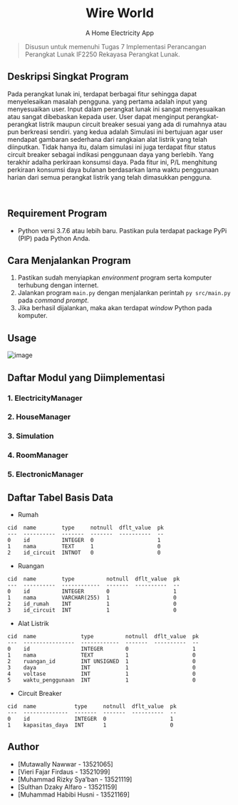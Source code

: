 <div align="center">
  <h1 align="center">Wire World</h1>

  <p align="center">
    A Home Electricity App
    <br />
  </p>
</div>

> Disusun untuk memenuhi Tugas 7 Implementasi Perancangan Perangkat Lunak IF2250 Rekayasa Perangkat Lunak.


## Deskripsi Singkat Program
Pada perangkat lunak ini, terdapat berbagai fitur sehingga dapat menyelesaikan masalah pengguna. yang pertama adalah input yang menyesuaikan user. Input dalam perangkat lunak ini sangat menyesuaikan atau sangat dibebaskan kepada user. User dapat menginput perangkat-perangkat listrik maupun circuit breaker sesuai yang ada di rumahnya atau pun berkreasi sendiri. yang kedua adalah Simulasi ini bertujuan agar user mendapat gambaran sederhana dari rangkaian alat listrik yang telah diinputkan. Tidak hanya itu, dalam simulasi ini juga terdapat fitur status circuit breaker sebagai indikasi penggunaan daya yang berlebih. Yang terakhir adalha perkiraan konsumsi daya. Pada fitur ini, P/L menghitung perkiraan konsumsi daya bulanan berdasarkan lama waktu penggunaan harian dari semua perangkat listrik yang telah dimasukkan pengguna.

<br/>



## Requirement Program
* Python versi 3.7.6 atau lebih baru. Pastikan pula terdapat package PyPi (PIP) pada Python Anda.


## Cara Menjalankan Program
1. Pastikan sudah menyiapkan *environment* program serta komputer terhubung dengan internet.
2. Jalankan program `main.py` dengan menjalankan perintah `py src/main.py` pada *command prompt*.
3. Jika berhasil dijalankan, maka akan terdapat *window* Python pada komputer.

## Usage

![image](https://github.com/mrsyaban/home-electricity-app/assets/95738230/6bf0b400-22ad-4f53-83fa-a1772990efb4)


## Daftar Modul yang Diimplementasi
### 1. ElectricityManager

### 2. HouseManager

### 3. Simulation

### 4. RoomManager

### 5. ElectronicManager

## Daftar Tabel Basis Data
* Rumah
```
cid  name        type     notnull  dflt_value  pk
---  ----------  -------  -------  ----------  --
0    id          INTEGER  0                    1
1    nama        TEXT     1                    0
2    id_circuit  INTNOT   0                    0
```

* Ruangan
```
cid  name        type          notnull  dflt_value  pk
---  ----------  ------------  -------  ----------  --
0    id          INTEGER       0                    1
1    nama        VARCHAR(255)  1                    0
2    id_rumah    INT           1                    0
3    id_circuit  INT           1                    0
```

* Alat Listrik
```
cid  name              type          notnull  dflt_value  pk
---  ----------------  ------------  -------  ----------  --
0    id                INTEGER       0                    1
1    nama              TEXT          1                    0
2    ruangan_id        INT UNSIGNED  1                    0
3    daya              INT           1                    0
4    voltase           INT           1                    0
5    waktu_penggunaan  INT           1                    0
```

* Circuit Breaker
```
cid  name            type     notnull  dflt_value  pk
---  --------------  -------  -------  ----------  --
0    id              INTEGER  0                    1
1    kapasitas_daya  INT      1                    0
```



## Author
* [Mutawally Nawwar - 13521065]
* [Vieri Fajar Firdaus - 13521099]
* [Muhammad Rizky Sya’ban - 13521119]
* [Sulthan Dzaky Alfaro - 13521159]
* [Muhammad Habibi Husni - 13521169]
